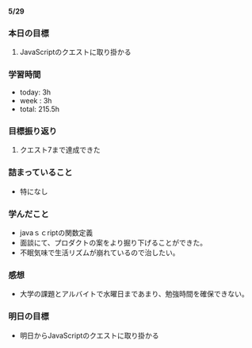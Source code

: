 #### 5/29
### 本日の目標
1. JavaScriptのクエストに取り掛かる
### 学習時間  
- today: 3h
- week : 3h
- total: 215.5h 
### 目標振り返り
1. クエスト7まで達成できた
### 詰まっていること
- 特になし
### 学んだこと
- javaｓｃriptの関数定義
- 面談にて、プロダクトの案をより掘り下げることができた。
- 不眠気味で生活リズムが崩れているので治したい。
### 感想
- 大学の課題とアルバイトで水曜日まであまり、勉強時間を確保できない。
### 明日の目標
- 明日からJavaScriptのクエストに取り掛かる
